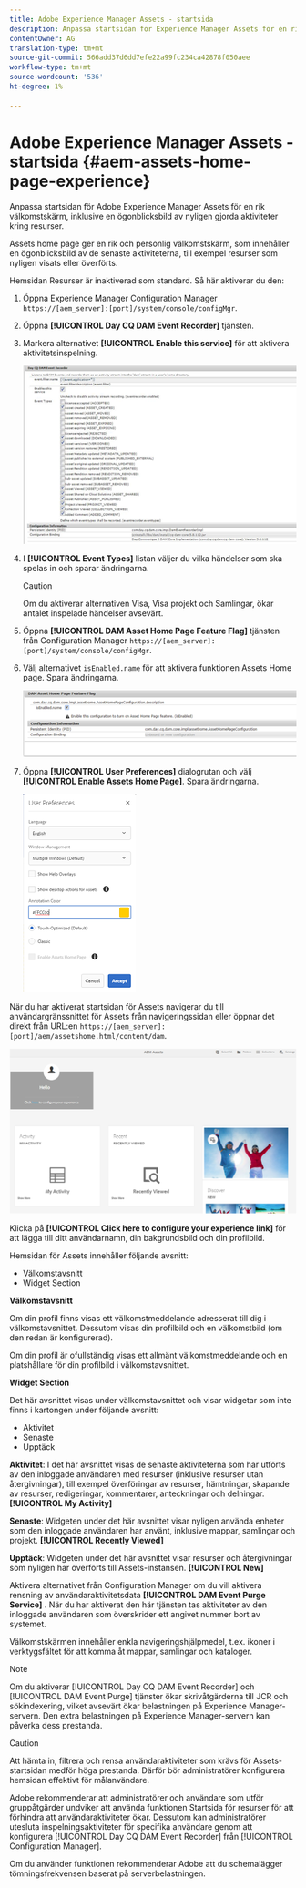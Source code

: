 ```yaml
---
title: Adobe Experience Manager Assets - startsida
description: Anpassa startsidan för Experience Manager Assets för en rik välkomstskärm, inklusive en ögonblicksbild av nyligen gjorda aktiviteter kring resurser.
contentOwner: AG
translation-type: tm+mt
source-git-commit: 566add37d6dd7efe22a99fc234ca42878f050aee
workflow-type: tm+mt
source-wordcount: '536'
ht-degree: 1%

---
```



# Adobe Experience Manager Assets - startsida {#aem-assets-home-page-experience}

Anpassa startsidan för Adobe Experience Manager Assets för en rik välkomstskärm, inklusive en ögonblicksbild av nyligen gjorda aktiviteter kring resurser.

Assets home page ger en rik och personlig välkomstskärm, som innehåller en ögonblicksbild av de senaste aktiviteterna, till exempel resurser som nyligen visats eller överförts.

Hemsidan Resurser är inaktiverad som standard. Så här aktiverar du den:

1. Öppna Experience Manager Configuration Manager `https://[aem_server]:[port]/system/console/configMgr`.
1. Öppna **[!UICONTROL Day CQ DAM Event Recorder]** tjänsten.
1. Markera alternativet **[!UICONTROL Enable this service]** för att aktivera aktivitetsinspelning.

   ![chlimage_1-250](assets/chlimage_1-250.png)

1. I **[!UICONTROL Event Types]** listan väljer du vilka händelser som ska spelas in och sparar ändringarna.

   >[!CAUTION]
   >
   >Om du aktiverar alternativen Visa, Visa projekt och Samlingar, ökar antalet inspelade händelser avsevärt.

1. Öppna **[!UICONTROL DAM Asset Home Page Feature Flag]** tjänsten från Configuration Manager `https://[aem_server]:[port]/system/console/configMgr`.
1. Välj alternativet `isEnabled.name` för att aktivera funktionen Assets Home page. Spara ändringarna.

   ![chlimage_1-251](assets/chlimage_1-251.png)

1. Öppna **[!UICONTROL User Preferences]** dialogrutan och välj **[!UICONTROL Enable Assets Home Page]**. Spara ändringarna.

   ![Aktivera startsidan för resurser i dialogrutan Användarinställningar](assets/Annotation-color.png)

När du har aktiverat startsidan för Assets navigerar du till användargränssnittet för Assets från navigeringssidan eller öppnar det direkt från URL:en `https://[aem_server]:[port]/aem/assetshome.html/content/dam`.

![konfigurera Experience link i Assets-användargränssnittet](assets/config-experience-link.png)

Klicka på **[!UICONTROL Click here to configure your experience link]** för att lägga till ditt användarnamn, din bakgrundsbild och din profilbild.

Hemsidan för Assets innehåller följande avsnitt:

* Välkomstavsnitt
* Widget Section

**Välkomstavsnitt**

Om din profil finns visas ett välkomstmeddelande adresserat till dig i välkomstavsnittet. Dessutom visas din profilbild och en välkomstbild (om den redan är konfigurerad).

Om din profil är ofullständig visas ett allmänt välkomstmeddelande och en platshållare för din profilbild i välkomstavsnittet.

**Widget Section**

Det här avsnittet visas under välkomstavsnittet och visar widgetar som inte finns i kartongen under följande avsnitt:

* Aktivitet
* Senaste
* Upptäck

**Aktivitet**: I det här avsnittet visas de senaste aktiviteterna som har utförts av den inloggade användaren med resurser (inklusive resurser utan återgivningar), till exempel överföringar av resurser, hämtningar, skapande av resurser, redigeringar, kommentarer, anteckningar och delningar. **[!UICONTROL My Activity]**

**Senaste**: Widgeten under det här avsnittet visar nyligen använda enheter som den inloggade användaren har använt, inklusive mappar, samlingar och projekt. **[!UICONTROL Recently Viewed]**

**Upptäck**: Widgeten under det här avsnittet visar resurser och återgivningar som nyligen har överförts till Assets-instansen. **[!UICONTROL New]**

Aktivera alternativet från Configuration Manager om du vill aktivera rensning av användaraktivitetsdata **[!UICONTROL DAM Event Purge Service]** . När du har aktiverat den här tjänsten tas aktiviteter av den inloggade användaren som överskrider ett angivet nummer bort av systemet.

Välkomstskärmen innehåller enkla navigeringshjälpmedel, t.ex. ikoner i verktygsfältet för att komma åt mappar, samlingar och kataloger.

>[!NOTE]
>
>Om du aktiverar [!UICONTROL Day CQ DAM Event Recorder] och [!UICONTROL DAM Event Purge] tjänster ökar skrivåtgärderna till JCR och sökindexering, vilket avsevärt ökar belastningen på Experience Manager-servern. Den extra belastningen på Experience Manager-servern kan påverka dess prestanda.

>[!CAUTION]
>
>Att hämta in, filtrera och rensa användaraktiviteter som krävs för Assets-startsidan medför höga prestanda. Därför bör administratörer konfigurera hemsidan effektivt för målanvändare.
>
>Adobe rekommenderar att administratörer och användare som utför gruppåtgärder undviker att använda funktionen Startsida för resurser för att förhindra att användaraktiviteter ökar. Dessutom kan administratörer utesluta inspelningsaktiviteter för specifika användare genom att konfigurera [!UICONTROL Day CQ DAM Event Recorder] från [!UICONTROL Configuration Manager].
>
>Om du använder funktionen rekommenderar Adobe att du schemalägger tömningsfrekvensen baserat på serverbelastningen.
